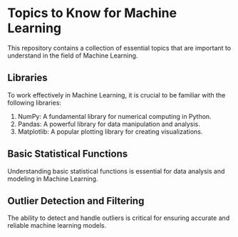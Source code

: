 # Topics to Know for Machine Learning

This repository contains a collection of essential topics that are important to understand in the field of Machine Learning.

## Libraries
To work effectively in Machine Learning, it is crucial to be familiar with the following libraries:

1. NumPy: A fundamental library for numerical computing in Python.
2. Pandas: A powerful library for data manipulation and analysis.
3. Matplotlib: A popular plotting library for creating visualizations.

## Basic Statistical Functions
Understanding basic statistical functions is essential for data analysis and modeling in Machine Learning.

## Outlier Detection and Filtering
The ability to detect and handle outliers is critical for ensuring accurate and reliable machine learning models.

 
